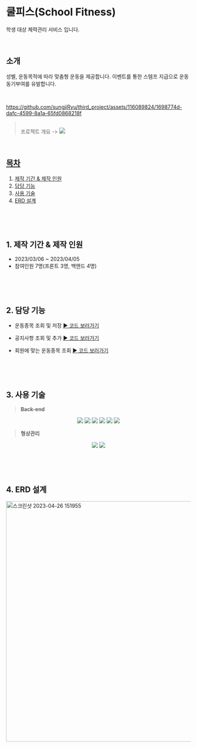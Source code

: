 # 쿨피스(School Fitness)

학생 대상 체력관리 서비스 입니다.

<br>

## 소개
성별, 운동목적에 따라 맞춤형 운동을 제공합니다.
이벤트를 통한 스템프 지급으로 운동 동기부여를 유발합니다.

<br>

https://github.com/sungjiRyu/third_project/assets/116089824/1698774d-dafc-4599-8a1a-65fd0868218f

><br> 프로젝트 개요 -> <a href="https://github.com/sungjiRyu/third_project/files/11264367/3.prj.pdf"><img src="https://img.shields.io/badge/PPT-F46D01?style=flat&logo=PPT&logoColor=white" /></a>
<a href="https://www.canva.com/design/DAFZamFxwmY/80jjBzyxkYYnk9qE58kZ1g/view?utm_content=DAFZamFxwmY&utm_campaign=designshare&utm_medium=link&utm_source=publishsharelink" target="_blank">

<br>



  
## 목차
1. [제작 기간 & 제작 인원](#1-제작-기간--제작-인원)
2. [담당 기능](#2-담당-기능)
3. [사용 기술](#3-사용-기술)
4. [ERD 설계](#4-erd-설계)


<br><br><br>

## 1. 제작 기간 & 제작 인원
- 2023/03/06 ~ 2023/04/05
- 참여인원 7명(프론트 3명, 백엔드 4명)
  

<br><br><br>

## 2. 담당 기능


- 운동종목 조회 및 저장
  [▶ 코드 보러가기](https://github.com/sungjiRyu/third_project/blob/6b8f97807ddfd4a270b5923ab340fdfd7a7022b4/src/main/java/com/third_project/third_project/main/service/ExcriseService.java#L34)
 
- 공지사항 조회 및 추가
  [▶ 코드 보러가기](https://github.com/sungjiRyu/third_project/blob/6b8f97807ddfd4a270b5923ab340fdfd7a7022b4/src/main/java/com/third_project/third_project/Admin/service/NoticeAdminService.java#L23)

- 회원에 맞는 운동종목 조회
  [▶ 코드 보러가기](https://github.com/sungjiRyu/third_project/blob/6b8f97807ddfd4a270b5923ab340fdfd7a7022b4/src/main/java/com/third_project/third_project/main/service/LevelExService.java#L27)
  

<br><br><br>

## 3. 사용 기술
>**Back-end**<br>
<div align=center>
  <img src="https://img.shields.io/badge/Java-007396?style=flat&logo=Conda-Forge&logoColor=white" />
  <img src="https://img.shields.io/badge/MySQL-4479A1?style=flat&logo=MySQL&logoColor=white"/>
  <img src="https://img.shields.io/badge/Spring Boot-6DB33F?style=flat&logo=Spring Boot&logoColor=white"/>
  <img src="https://img.shields.io/badge/Gradle-02303A?style=flat&logo=Gradle&logoColor=white"/>
  <img src="https://img.shields.io/badge/JPA-59666C?style=flat&logo=JPA&logoColor=white"/>
  <img src="https://img.shields.io/badge/Tomcat-F8DC75?style=flat&logo=Apache Tomcat&logoColor=white"/>
</div>

>**형상관리**<br>
<div align=center>
<img src="https://img.shields.io/badge/GitHub-181717?style=for-the-flat&logo=GitHub&logoColor=white">
<img src="https://img.shields.io/badge/Git-F05032?style=for-the-flat&logo=Git&logoColor=white">
</div>

<br><br><br>

## 4. ERD 설계

<img width="655" alt="스크린샷 2023-04-26 151955" src="https://user-images.githubusercontent.com/116089824/234486598-7bae3554-33de-4355-b1ba-6fe3eb6656b9.png">



